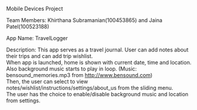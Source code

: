 Mobile Devices Project

Team Members: Khirthana Subramanian(100453865) and Jaina Patel(100523188)


App Name: TravelLogger

Description: This app serves as a travel journal. User can add notes about their trips and can add trip wishlist.  
			 When app is launched, home is shown with current date, time and location.  
			 Also background music starts to play in loop. (Music: bensound_memories.mp3 from http://www.bensound.com)  
			 Then, the user can select to view notes/wishlist/instructions/settings/about_us from the sliding menu.  
			 The user has the choice to enable/disable background music and location from settings.  






